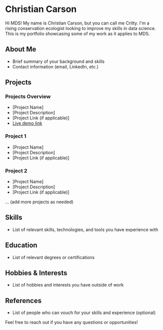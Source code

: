 # Christian Carson

Hi MDS! My name is Christian Carson, but you can call me Critty. I'm a rising conservation ecologist looking to improve my skills in data science. This is my portfolio showcasing some of my work as it applies to MDS.

## About Me

- Brief summary of your background and skills
- Contact information (email, LinkedIn, etc.)

## Projects

### Projects Overview
- [Project Name]
- [Project Description]
- [Project Link (if applicable)]
- [Live demo link](https://www.example.com)

### Project 1
- [Project Name]
- [Project Description]
- [Project Link (if applicable)]

### Project 2
- [Project Name]
- [Project Description]
- [Project Link (if applicable)]

... (add more projects as needed)

## Skills

- List of relevant skills, technologies, and tools you have experience with

## Education

- List of relevant degrees or certifications

## Hobbies & Interests

- List of hobbies and interests you have outside of work

## References

- List of people who can vouch for your skills and experience (optional)

Feel free to reach out if you have any questions or opportunities!

